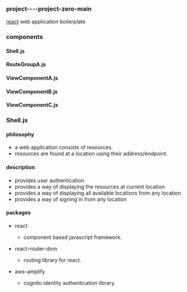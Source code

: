 ### project----project-zero-main  
[react](https://reactjs.org 'react homepage') web application boilerplate  
### components   
#### Shell.js   
#### RouteGroupA.js   
#### ViewComponentA.js  
#### ViewComponentB.js  
#### ViewComponentC.js

### Shell.js
#### philosophy  
* a web application consists of resources.  
* resources are found at a location using their address/endpoint.
#### description
* provides user authentication
* provides a way of displaying the resources at current location
* provides a way of displaying all available locations from any location
* provides a way of signing in from any location 
#### packages
+ react  
  * component based javascript framework.
  
+ react-router-dom  
  * routing library for react.
  
+ aws-amplify  
  * cognito identity authentication library.
